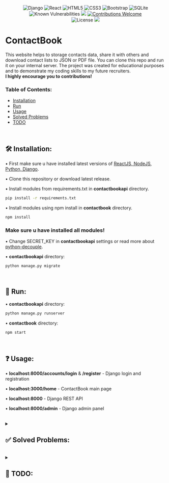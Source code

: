 <div align="center">
  
![Django](https://img.shields.io/badge/django-%23092E20.svg?style=for-the-badge&logo=django&logoColor=white)
![React](https://img.shields.io/badge/react-%2320232a.svg?style=for-the-badge&logo=react&logoColor=%2361DAFB)
![HTML5](https://img.shields.io/badge/html5-%23E34F26.svg?style=for-the-badge&logo=html5&logoColor=white)
![CSS3](https://img.shields.io/badge/css3-%231572B6.svg?style=for-the-badge&logo=css3&logoColor=white)
![Bootstrap](https://img.shields.io/badge/bootstrap-%23563D7C.svg?style=for-the-badge&logo=bootstrap&logoColor=white)
![SQLite](https://img.shields.io/badge/sqlite-%2307405e.svg?style=for-the-badge&logo=sqlite&logoColor=white)\
![Known Vulnerabilities](https://snyk.io/test/github/Szymcode/ContactBook/badge.svg)
<a href="https://codeclimate.com/github/SzymCode/ContactBook/maintainability"><img src="https://api.codeclimate.com/v1/badges/82bf96d0eed9ecd61446/maintainability" /></a>
[![Contributions Welcome](https://img.shields.io/badge/contributions-welcome-brightgreen.svg?style=flat)](https://github.com/SzymCode/ContactBook/issues)\
![License](https://img.shields.io/badge/license-BSD--3-important)
<img src="https://img.shields.io/badge/npm-9.4.1-brightgreen"/>

</div>



# ContactBook

This website helps to storage contacts data, share it with others and download contact lists to JSON or PDF file.
You can clone this repo and run it on your internal server. The project was created for educational purposes and to demonstrate my coding skills to my future recruiters.
<br>
**I highly encourage you to contributions!**

### Table of Contents:

- [Installation](#%EF%B8%8F-installation)
- [Run](#-run)
- [Usage](#-usage)
- [Solved Problems](#--solved-problems--)
- [TODO](#--todo--)

<br>



## 🛠️ Installation:

• First make sure u have installed latest versions of [ReactJS, NodeJS,](https://www.tutorialspoint.com/reactjs/reactjs_environment_setup.htm) 
[Python, Django](https://www.geeksforgeeks.org/django-introduction-and-installation/).

• Clone this repository or download latest release.

• Install modules from requirements.txt in **contactbookapi** directory.

```bash
pip install -r requirements.txt
```

• Install modules using npm install in **contactbook** directory.

```bash
npm install
```

### **Make sure u have installed all modules!**

• Change SECRET_KEY in **contactbookapi** settings or read more about [python-decouple](https://dev.to/ashraf_zolkopli/decoupling-django-secret-key-65d).

• **contactbookapi** directory:

```bash
python manage.py migrate
```

</details> 

<br>



## 🚀 Run:

• **contactbookapi** directory:

```bash
python manage.py runserver
```

• **contactbook** directory:

```bash
npm start
```

<br>



## ❓ Usage:

• **localhost:8000/accounts/login** & **/register** - Django login and registration

• **localhost:3000/home** - ContactBook main page

• **localhost:8000** - Django REST API

• **localhost:8000/admin** - Django admin panel

<br>




<details><summary> <h2> ✅ Solved Problems:  </summary>

- [X] **Full functionality of restrict routes in App.js with authentication from django API endpoint!**

- [X] **Implemented user login/registration from my own template project: [RegistrationDjango](https://github.com/SzymCode/RegistrationDjango)!**

- [X] **User specific data and contact groups!**

- [X] **Fetch data with REST API!**

- [X] Render multiple tables with contact group specific data

- [X] Edit all contacts in table with editable header above table

- [X] Search contacts by selected value

- [X] Download data to JSON or PDF file

- [X] Specific tables headers

- [X] Scrollable tables with max height

- [X] Refactored code for better maintainability

- [X] Loading screen
</details>
<br>



<details><summary> <h2> 🎯 TODO:  </summary>

- [ ] **Share data with other users**

- [ ] **Reduce fetches, localStorage solutions etc...**

- [ ] Dragging, resizing, deleting columns and create custom ones

- [ ] Static position of tables

- [ ] Display contacts by selected order

- [ ] Settings page 

- [ ] Better UI design + theme selection

- [ ] Combine logging/registration with home page

- [ ] Resizing website + mobile version
</details>
